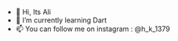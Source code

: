 - 👋 Hi, Its Ali
- 🌱 I’m currently learning Dart
- 📫 You can follow me on instagram : @h_k_1379

<!---
alli2729/alli2729 is a ✨ special ✨ repository because its `README.md` (this file) appears on your GitHub profile.
You can click the Preview link to take a look at your changes.
--->
